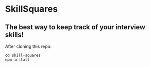 # SkillSquares
## The best way to keep track of your interview skills!

After cloning this repo:
```
cd skill-squares
npm install
```
